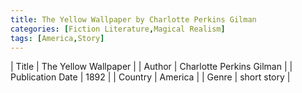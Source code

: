 ```yaml
---
title: The Yellow Wallpaper by Charlotte Perkins Gilman
categories: [Fiction Literature,Magical Realism]
tags: [America,Story]
---     
```

| Title | The Yellow Wallpaper  |
| Author |  Charlotte Perkins Gilman  |
| Publication Date | 1892   |
| Country | America |
| Genre | short story  |
        